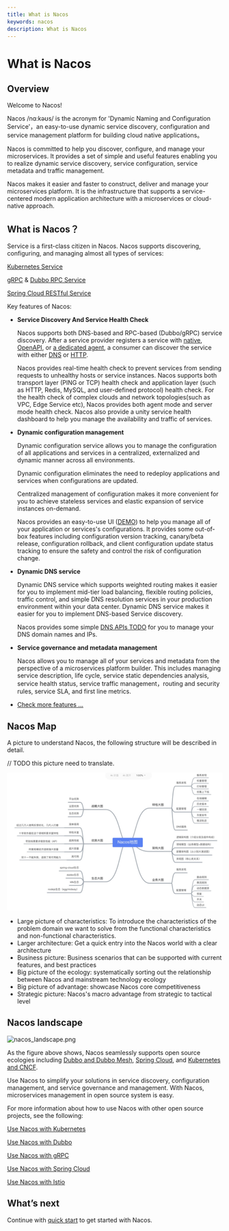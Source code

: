 ```yaml
---
title: What is Nacos
keywords: nacos
description: What is Nacos
---
```


# What is Nacos

## Overview

Welcome to Nacos!

Nacos /nɑ:kəʊs/  is the acronym for 'Dynamic Naming and Configuration Service'，an easy-to-use dynamic service discovery, configuration and service management platform for building cloud native applications。

Nacos is committed to help you discover, configure, and manage your microservices. It provides a set of simple and useful features enabling you to realize dynamic service discovery, service configuration, service metadata and traffic management. 

Nacos makes it easier and faster to construct, deliver and manage your microservices platform. It is the infrastructure that supports a service-centered modern application architecture with a microservices or cloud-native approach.

## What is Nacos？

Service is a first-class citizen in Nacos. Nacos supports discovering, configuring, and managing almost all types of services:

[Kubernetes Service](https://kubernetes.io/docs/concepts/services-networking/service/)

[gRPC](https://grpc.io/docs/guides/concepts.html#service-definition) & [Dubbo RPC Service](https://dubbo.incubator.apache.org)

[Spring Cloud RESTful Service](https://spring.io/understanding/REST)

Key features of Nacos:

* **Service Discovery And Service Health Check**

    Nacos supports both DNS-based and RPC-based (Dubbo/gRPC) service discovery. After a service provider registers a service with [native](./sdk.md), [OpenAPI](./open-api.md), or [a dedicated agent](./other-language.md), a consumer can discover the service with either [DNS](./other-language.md) or [HTTP](./open-api.md).
    
    Nacos provides real-time health check to prevent services from sending requests to unhealthy hosts or service instances. Nacos supports both transport layer (PING or TCP) health check and application layer (such as HTTP, Redis, MySQL, and user-defined protocol) health check. For the health check of complex clouds and network topologies(such as VPC, Edge Service etc), Nacos provides both agent mode and server mode health check. Nacos also provide a unity service health dashboard to help you manage the availability and traffic of services.    
    
* **Dynamic configuration management**

    Dynamic configuration service allows you to manage the configuration of all applications and services in a centralized, externalized and dynamic manner across all environments.

    Dynamic configuration eliminates the need to redeploy applications and services when configurations are updated.

    Centralized management of configuration makes it more convenient for you to achieve stateless services and elastic expansion of service instances on-demand.

    Nacos provides an easy-to-use UI ([DEMO](http://console.nacos.io/nacos/index.html)) to help you manage all of your application or services's configurations. It provides some out-of-box features including configuration version tracking, canary/beta release, configuration rollback, and client configuration update status tracking to ensure the safety and control the risk of configuration change. 

* **Dynamic DNS service**

    Dynamic DNS service which supports weighted routing makes it easier for you to implement mid-tier load balancing, flexible routing policies, traffic control, and simple DNS resolution services in your production environment within your data center. Dynamic DNS service makes it easier for you to implement DNS-based Service discovery. 

    Nacos provides some simple [DNS APIs TODO](xx) for you to manage your DNS domain names and IPs.

* **Service governance and metadata management**

    Nacos allows you to manage all of your services and metadata from the perspective of a microservices platform builder. This includes managing service description, life cycle, service static dependencies analysis, service health status, service traffic management，routing and security rules, service SLA, and first line metrics.

* [Check more features ...](./roadmap.md)

## Nacos Map
A picture to understand Nacos, the following structure will be described in detail.

// TODO this picture need to translate.

![nacos_map](/img/nacosMap.jpg) 

- Large picture of characteristics: To introduce the characteristics of the problem domain we want to solve from the functional characteristics and non-functional characteristics.
- Larger architecture: Get a quick entry into the Nacos world with a clear architecture
- Business picture: Business scenarios that can be supported with current features, and best practices
- Big picture of the ecology: systematically sorting out the relationship between Nacos and mainstream technology ecology
- Big picture of advantage: showcase Nacos core competitiveness
- Strategic picture: Nacos's macro advantage from strategic to tactical level


## Nacos landscape

![nacos_landscape.png](https://cdn.nlark.com/lark/0/2018/png/11189/1533045871534-e64b8031-008c-4dfc-b6e8-12a597a003fb.png)
 
As the figure above shows, Nacos seamlessly supports open source ecologies including [Dubbo and Dubbo Mesh](./use-nacos-with-dubbo.md), [Spring Cloud](./use-nacos-with-springcloud.md), and [Kubernetes and CNCF](./use-nacos-with-kubernetes.md).

Use Nacos to simplify your solutions in service discovery, configuration management, and service governance and management. With Nacos, microservices management in open source system is easy.

For more information about how to use Nacos with other open source projects, see the following:

[Use Nacos with Kubernetes](./use-nacos-with-kubernetes.md)

[Use Nacos with Dubbo](./use-nacos-with-dubbo.md)

[Use Nacos with gRPC](./roadmap.md)

[Use Nacos with Spring Cloud](./use-nacos-with-springcloud.md)

[Use Nacos with Istio](./use-nacos-with-istio.md)


## What’s next

Continue with [quick start](./quick-start.md) to get started with Nacos.
